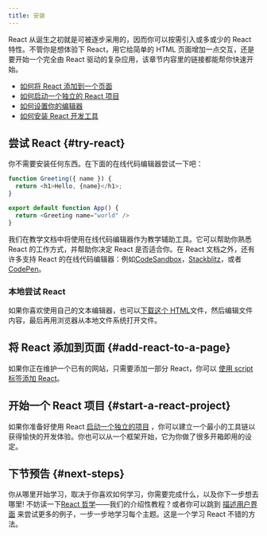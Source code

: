 ```yaml
---
title: 安装
---
```


<Intro>

React 从诞生之初就是可被逐步采用的，因而你可以按需引入或多或少的 React 特性。不管你是想体验下 React，用它给简单的 HTML 页面增加一点交互，还是要开始一个完全由 React 驱动的复杂应用，该章节内容里的链接都能帮你快速开始。

</Intro>

<YouWillLearn>

* [如何将 React 添加到一个页面](/learn/add-react-to-a-website)
* [如何启动一个独立的 React 项目](/learn/start-a-new-react-project)
* [如何设置你的编辑器](/learn/editor-setup)
* [如何安装 React 开发工具](/learn/react-developer-tools)

</YouWillLearn>

## 尝试 React {#try-react}

你不需要安装任何东西。在下面的在线代码编辑器尝试一下吧：

<Sandpack>

```js
function Greeting({ name }) {
  return <h1>Hello, {name}</h1>;
}

export default function App() {
  return <Greeting name="world" />
}
```

</Sandpack>

我们在教学文档中将使用在线代码编辑器作为教学辅助工具。它可以帮助你熟悉 React 的工作方式，并帮助你决定 React 是否适合你。在 React 文档之外，还有许多支持 React 的在线代码编辑器：例如[CodeSandbox](https://codesandbox.io/s/new)，[Stackblitz](https://stackblitz.com/fork/react)，或者 [CodePen](
https://codepen.io/pen/?template=wvdqJJm)。

### 本地尝试 React 

如果你喜欢使用自己的文本编辑器，也可以[下载这个 HTML](https://raw.githubusercontent.com/reactjs/reactjs.org/main/static/html/single-file-example.html)文件，然后编辑文件内容，最后再用浏览器从本地文件系统打开文件。

## 将 React 添加到页面 {#add-react-to-a-page}

如果你正在维护一个已有的网站，只需要添加一部分 React，你可以 [使用 script 标签添加 React](/learn/add-react-to-a-website)。

## 开始一个 React 项目 {#start-a-react-project}

如果你准备好使用 React [启动一个独立的项目](/learn/start-a-new-react-project) ，你可以建立一个最小的工具链以获得愉快的开发体验。你也可以从一个框架开始，它为你做了很多开箱即用的设定。

## 下节预告 {#next-steps}

你从哪里开始学习，取决于你喜欢如何学习，你需要完成什么，以及你下一步想去哪里! 不妨读一下[React 哲学](/learn/thinking-in-react)——我们的介绍性教程？或者你可以跳到 [描述用户界面](/learn/describing-the-ui) 来尝试更多的例子，一步一步地学习每个主题。这是一个学习 React 不错的方法。
